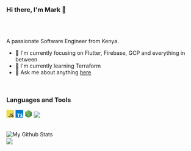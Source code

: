 ### Hi there, I'm Mark 👋
<br />
<br />

A passionate Software Engineer from Kenya.
- 🔭 I'm currently focusing on Flutter, Firebase, GCP and everything in between
- 🌱 I'm currently learning Terraform
- 💬 Ask me about anything [here](https://github.com/CarltonK/CarltonK/issues)
<br />

### Languages and Tools
<code><img height="20" src="https://raw.githubusercontent.com/github/explore/80688e429a7d4ef2fca1e82350fe8e3517d3494d/topics/javascript/javascript.png"></code>
<code><img height="20" src="https://raw.githubusercontent.com/github/explore/80688e429a7d4ef2fca1e82350fe8e3517d3494d/topics/typescript/typescript.png"></code>
<code><img height="20" src="https://raw.githubusercontent.com/github/explore/80688e429a7d4ef2fca1e82350fe8e3517d3494d/topics/nodejs/nodejs.png"></code>
<code><img height="20" src="https://raw.githubusercontent.com/github/explore/80688e429a7d4ef2fca1e82350fe8e3517d3494d/topics/nodejs/terraform.png"></code>

<br />
<img align="center"
    src="https://github-readme-stats.vercel.app/api?username=CarltonK&count_private=true&show_icons=true&include_all_commits=true&theme=material-palenight"
    alt="My Github Stats" />
</a>

<br />
<img align="center"
    src="https://github-readme-stats.vercel.app/api/top-langs/?username=CarltonK&langs_count=10&layout=compact&theme=material-palenight" />
</a>
